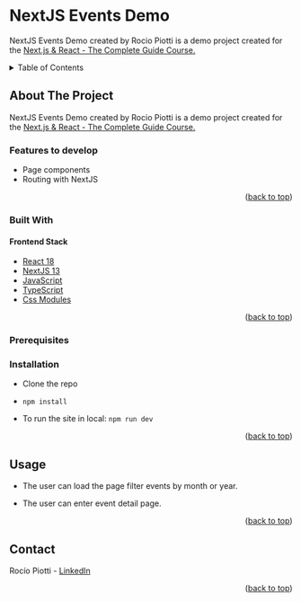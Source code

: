 <div id="top"></div>

# NextJS Events Demo

NextJS Events Demo created by Rocio Piotti is a demo project created for the [Next.js & React - The Complete Guide Course.](https://www.udemy.com/course/the-complete-react-fullstack-course/)


<!-- TABLE OF CONTENTS -->
<details>
  <summary>Table of Contents</summary>
  <ol>
    <li>
      <a href="#about-the-project">About The Project</a>
      <ul>
        <li><a href="#built-with">Built With</a></li>
      </ul>
    </li>
    <li><a href="#wireframes">Wireframes</a></li>
    <li><a href="#tasks">Tasks</a></li>
    <li><a href="#data-structure">Data structure</a></li>
    <li><a href="#project-details">Project details</a></li>
    <li>
      <a href="#getting-started">Getting Started</a>
      <ul>
        <li><a href="#prerequisites">Prerequisites</a></li>
        <li><a href="#installation">Installation</a></li>
      </ul>
    </li>
    <li><a href="#usage">Usage</a></li>
    <li><a href="#roadmap">Roadmap</a></li>
    <li><a href="#contributing">Contributing</a></li>
    <li><a href="#contact">Contact</a></li>
    <li><a href="#acknowledgments">Acknowledgments</a></li>
  </ol>
</details>


<!-- ABOUT THE PROJECT -->
## About The Project

NextJS Events Demo created by Rocio Piotti is a demo project created for the [Next.js & React - The Complete Guide Course.](https://www.udemy.com/course/the-complete-react-fullstack-course/)

### Features to develop

- Page components
- Routing with NextJS

<p align="right">(<a href="#top">back to top</a>)</p>


### Built With

#### Frontend Stack

* [React 18](https://reactjs.org/)
* [NextJS 13](https://nextjs.org/)
* [JavaScript](https://www.javascript.com/)
* [TypeScript](https://www.typescriptlang.org/)
* [Css Modules](https://github.com/css-modules/css-modules)

<p align="right">(<a href="#top">back to top</a>)</p>


<!-- GETTING STARTED -->

### Prerequisites

### Installation

- Clone the repo
- ```npm install```

- To run the site in local: ```npm run dev```

<p align="right">(<a href="#top">back to top</a>)</p>


<!-- USAGE EXAMPLES -->
## Usage

- The user can load the page filter events by month or year.

- The user can enter event detail page.

<p align="right">(<a href="#top">back to top</a>)</p>


<!-- CONTACT -->
## Contact

Rocío Piotti - [LinkedIn](https://www.linkedin.com/in/rocio-piotti/)

<!-- Project Link: [https://github.com/github_username/repo_name](https://github.com/github_username/repo_name) -->

<p align="right">(<a href="#top">back to top</a>)</p>




<!-- MARKDOWN LINKS & IMAGES -->
<!-- https://www.markdownguide.org/basic-syntax/#reference-style-links -->
[linkedin-shield]: https://img.shields.io/badge/LinkedIn-blue?style=flat&logo=linkedin
[linkedin-url]: https://www.linkedin.com/in/rocio-piotti/
[product-screenshot]: /src/images/restaurant-list-screenshot.png
